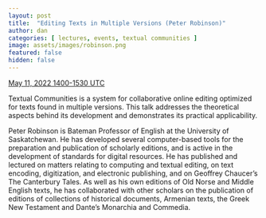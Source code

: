 ```yaml
---
layout: post
title:  "Editing Texts in Multiple Versions (Peter Robinson)"
author: dan
categories: [ lectures, events, textual communities ]
image: assets/images/robinson.png
featured: false
hidden: false
---
```


[May 11, 2022 1400-1530 UTC](https://www.timeanddate.com/worldclock/meetingdetails.html?year=2022&month=5&day=11&hour=14&min=0&sec=0&p1=137&p2=75&p3=179&p4=136&p5=195&p6=53&p7=771&p8=196&p9=240&p10=264)

Textual Communities is a system for collaborative online editing optimized for texts found in multiple versions. This talk addresses the theoretical aspects behind its development and demonstrates its practical applicability.

Peter Robinson is Bateman Professor of English at the University of Saskatchewan. He has developed several computer-based tools for the preparation and publication of scholarly editions, and is active in the development of standards for digital resources. He has published and lectured on matters relating to computing and textual editing, on text encoding, digitization, and electronic publishing, and on Geoffrey Chaucer’s The Canterbury Tales. As well as his own editions of Old Norse and Middle English texts, he has collaborated with other scholars on the publication of editions of collections of historical documents, Armenian texts, the Greek New Testament and Dante’s Monarchia and Commedia.
